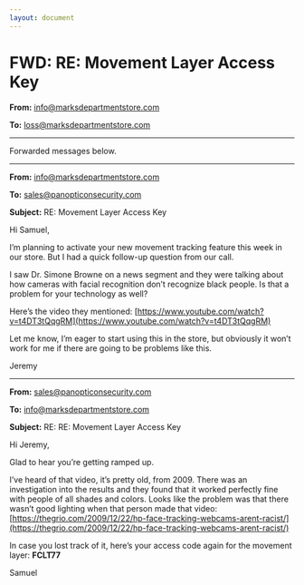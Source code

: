 ```yaml
---
layout: document
---
```

# FWD: RE: Movement Layer Access Key

**From:** info@marksdepartmentstore.com

**To:** loss@marksdepartmentstore.com

---

Forwarded messages below.

---

**From:** info@marksdepartmentstore.com

**To:** sales@panopticonsecurity.com

**Subject:** RE: Movement Layer Access Key

Hi Samuel,

I’m planning to activate your new movement tracking feature this week in our store. But I had a quick follow-up question from our call.

I saw Dr. Simone Browne on a news segment and they were talking about how cameras with facial recognition don’t recognize black people. Is that a problem for your technology as well?

Here’s the video they mentioned: [https://www.youtube.com/watch?v=t4DT3tQqgRM](https://www.youtube.com/watch?v=t4DT3tQqgRM)

Let me know, I’m eager to start using this in the store, but obviously it won’t work for me if there are going to be problems like this.

Jeremy

---

**From:** sales@panopticonsecurity.com

**To:** info@marksdepartmentstore.com

**Subject:** RE: RE: Movement Layer Access Key

Hi Jeremy,

Glad to hear you’re getting ramped up.

I’ve heard of that video, it’s pretty old, from 2009. There was an investigation into the results and they found that it worked perfectly fine with people of all shades and colors. Looks like the problem was that there wasn’t good lighting when that person made that video: [https://thegrio.com/2009/12/22/hp-face-tracking-webcams-arent-racist/](https://thegrio.com/2009/12/22/hp-face-tracking-webcams-arent-racist/)

In case you lost track of it, here’s your access code again for the movement layer: **FCLT77**

Samuel
